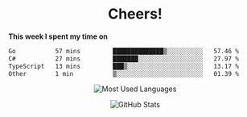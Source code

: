 <h1 align="center">Cheers!</h1>

**This week I spent my time on**
<!--START_SECTION:waka-->

```txt
Go           57 mins         ██████████████▒░░░░░░░░░░   57.46 %
C#           27 mins         ███████░░░░░░░░░░░░░░░░░░   27.97 %
TypeScript   13 mins         ███▒░░░░░░░░░░░░░░░░░░░░░   13.17 %
Other        1 min           ▒░░░░░░░░░░░░░░░░░░░░░░░░   01.39 %
```

<!--END_SECTION:waka-->

<p align="center"><img src="https://github-readme-stats.vercel.app/api/top-langs/?username=thnkrn&layout=compact&hide=html&theme=tokyonight" alt="Most Used Languages" /></p>

<p align="center"><img src="https://github-readme-stats.vercel.app/api?username=thnkrn&show_icons=true&count_private=true&theme=tokyonight&show=reviews&hide_rank=false&rank_icon=github" alt="GitHub Stats" /></p>

<!-- <p align="center"><a href="https://wakatime.com"><img src="https://wakatime.com/share/@thnkrn/40092326-d1bd-471b-89da-9a7c63939402.png" /></p>
 -->
